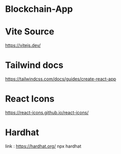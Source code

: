 # Blockchain-App

# Vite Source 
https://vitejs.dev/


# Tailwind docs 
https://tailwindcss.com/docs/guides/create-react-app

# React Icons 
https://react-icons.github.io/react-icons/


# Hardhat 
link : https://hardhat.org/
npx hardhat
